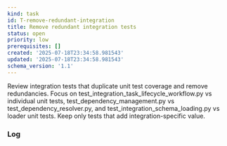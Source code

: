 ```yaml
---
kind: task
id: T-remove-redundant-integration
title: Remove redundant integration tests
status: open
priority: low
prerequisites: []
created: '2025-07-18T23:34:58.981543'
updated: '2025-07-18T23:34:58.981543'
schema_version: '1.1'
---
```

Review integration tests that duplicate unit test coverage and remove redundancies. Focus on test_integration_task_lifecycle_workflow.py vs individual unit tests, test_dependency_management.py vs test_dependency_resolver.py, and test_integration_schema_loading.py vs loader unit tests. Keep only tests that add integration-specific value.

### Log

